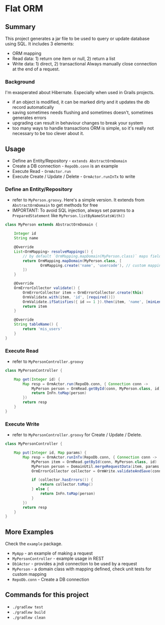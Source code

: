 # Flat ORM

## Summary
This project generates a jar file to be used to query or update database using SQL. It includes 3 elements:
* ORM mapping
* Read data: 1) return one item or null, 2) return a list
* Write data: 1) direct, 2) transactional
Always manually close connection at the end of a request.

### Background
I'm exasperated about Hibernate. Especially when used in Grails projects.
* if an object is modified, it can be marked dirty and it updates the db record automatically
* saving sometimes needs flushing and sometimes doesn't, sometimes generates errors
* upgrading can result in behaviour changes to break your system
* too many ways to handle transactions
ORM is simple, so it's really not necessary to be too clever about it.

## Usage
* Define an Entity/Repository - `extends AbstractOrmDomain`
* Create a DB connection - `RepoDb.conn` is an example
* Execute Read - `OrmActor.run`
* Execute Create / Update / Delete - `OrmActor.runInTx` to write

### Define an Entity/Repository
* refer to `MyPerson.groovy`. Here's a simple version. It extends from `AbstractOrmDomain` to get methods for free
* IMPORTANT: To avoid SQL injection, always set params to a `PreparedStatement` like `MyPerson.listByNameStatsWith()`

```groovy
class MyPerson extends AbstractOrmDomain {

    Integer id
    String name

    @Override
    List<OrmMapping> resolveMappings() {
        // by default `OrmMapping.mapDomain(MyPerson.class)` maps fields based on convention
        return OrmMapping.mapDomain(MyPerson.class, [  
                OrmMapping.create('name', 'usercode'), // custom mapping
        ])
    }

    @Override
    OrmErrorCollector validate() {
        OrmErrorCollector item = OrmErrorCollector.create(this)
        OrmValidate.with(item, 'id', [required()])
        OrmValidate.ifSatisfies({ id == 1 }).then(item, 'name', [minLength(5)])
        return item
    }

    @Override
    String tableName() {
        return 'mis_users'
    }
}
```

### Execute Read
* refer to `MyPersonController.groovy`

```groovy
class MyPersonController {

    Map get(Integer id) {
        Map resp = OrmActor.run(RepoDb.conn, { Connection conn ->
            MyPerson person = OrmRead.getById(conn, MyPerson.class, id)
            return InFn.toMap(person)
        })
        return resp
    }
}
```

### Execute Write
* refer to `MyPersonController.groovy` for Create / Update / Delete.

```groovy
class MyPersonController {

    Map put(Integer id, Map params) {
        Map resp = OrmActor.runInTx(RepoDb.conn, { Connection conn ->
            MyPerson item = OrmRead.getById(conn, MyPerson.class, id)
            MyPerson person = DomainUtil.mergeRequestData(item, params, params)
            OrmErrorCollector collector = OrmWrite.validateAndSave(conn, p)

            if (collector.hasErrors()) {
                return collector.toMap()
            } else {
                return InFn.toMap(person)
            }
        })
        return resp
    }
}
```

## More Examples
Check the `example` package.
* `MyApp` - an example of making a request
* `MyPersonController` - example usage in REST
* `Db1Actor` - provides a jndi connection to be used by a request 
* `MyPerson` - a domain class with mapping defined, check unit tests for custom mapping
* `RepoDb.conn` - Create a DB connection

## Commands for this project
* `./gradlew test`
* `./gradlew build`
* `./gradlew clean`

